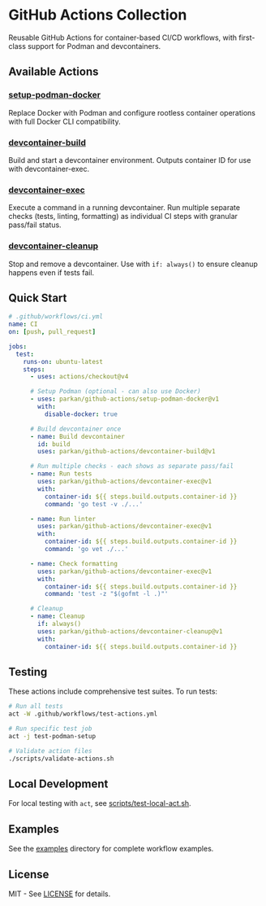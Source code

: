 # GitHub Actions Collection

Reusable GitHub Actions for container-based CI/CD workflows, with first-class support for Podman and devcontainers.

## Available Actions

### [setup-podman-docker](./setup-podman-docker)
Replace Docker with Podman and configure rootless container operations with full Docker CLI compatibility.

### [devcontainer-build](./devcontainer-build)
Build and start a devcontainer environment. Outputs container ID for use with devcontainer-exec.

### [devcontainer-exec](./devcontainer-exec)
Execute a command in a running devcontainer. Run multiple separate checks (tests, linting, formatting) as individual CI steps with granular pass/fail status.

### [devcontainer-cleanup](./devcontainer-cleanup)
Stop and remove a devcontainer. Use with `if: always()` to ensure cleanup happens even if tests fail.

## Quick Start

```yaml
# .github/workflows/ci.yml
name: CI
on: [push, pull_request]

jobs:
  test:
    runs-on: ubuntu-latest
    steps:
      - uses: actions/checkout@v4

      # Setup Podman (optional - can also use Docker)
      - uses: parkan/github-actions/setup-podman-docker@v1
        with:
          disable-docker: true

      # Build devcontainer once
      - name: Build devcontainer
        id: build
        uses: parkan/github-actions/devcontainer-build@v1

      # Run multiple checks - each shows as separate pass/fail
      - name: Run tests
        uses: parkan/github-actions/devcontainer-exec@v1
        with:
          container-id: ${{ steps.build.outputs.container-id }}
          command: 'go test -v ./...'

      - name: Run linter
        uses: parkan/github-actions/devcontainer-exec@v1
        with:
          container-id: ${{ steps.build.outputs.container-id }}
          command: 'go vet ./...'

      - name: Check formatting
        uses: parkan/github-actions/devcontainer-exec@v1
        with:
          container-id: ${{ steps.build.outputs.container-id }}
          command: 'test -z "$(gofmt -l .)"'

      # Cleanup
      - name: Cleanup
        if: always()
        uses: parkan/github-actions/devcontainer-cleanup@v1
        with:
          container-id: ${{ steps.build.outputs.container-id }}
```

## Testing

These actions include comprehensive test suites. To run tests:

```bash
# Run all tests
act -W .github/workflows/test-actions.yml

# Run specific test job
act -j test-podman-setup

# Validate action files
./scripts/validate-actions.sh
```

## Local Development

For local testing with `act`, see [scripts/test-local-act.sh](./scripts/test-local-act.sh).

## Examples

See the [examples](./examples) directory for complete workflow examples.

## License

MIT - See [LICENSE](./LICENSE) for details.
